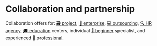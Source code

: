 # Collaboration and partnership

Collaboration offers for:
[🗃️ project](partnership/project.md),
[🏢 enterprise](partnership/enterprise.md),
[💻 outsourcing](partnership/outsourcing.md),
[🔍 HR agency](partnership/hr.md),
[🎓 education](partnership/education.md) centers,
individual [👨 beginner](partnership/beginner.md) specialist, and
experienced [👷 professional](partnership/professional.md).
